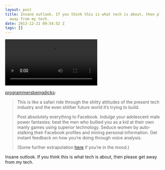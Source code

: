 ```yaml
---
layout: post
title: Insane outlook. If you think this is what tech is about, then please get
  away from my tech.
date: 2013-12-21 09:54:52 Z
tags: []
---
```

<video autoplay="autoplay" controls="controls"><source src="https://www.youtube.com/watch?v=C4VRFuSyzzc"></video>

[programmersbeingdicks](http://programmersbeingdicks.tumblr.com/post/70601943779/this-is-like-a-safari-ride-through-the-shitty):

> This is like a safari ride through the shitty attitudes of the present tech industry and the even shittier future world it’s trying to build.
> 
> Post absolutely everything to Facebook. Indulge your adolescent male power fantasies: beat the men who bullied you as a kid at their own manly games using superior technology. Seduce women by auto-stalking their Facebook profiles and mining personal information. Get instant feedback on how you’re doing through voice analysis.
> 
> (Some further extrapolation [here](https://medium.com/p/b015ac8661a0) if you’re in the mood.)

Insane outlook. If you think this is what tech is about, then please get away from my tech.
